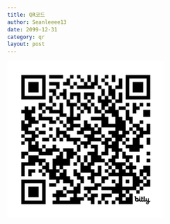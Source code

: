 ```yaml
---
title: QR코드
author: Seanleeee13
date: 2099-12-31
category: qr
layout: post
---
```


<img src="/assets/gitbook/images/class/qr.png" width=360 height=360 alt="bit.ly/programming-club-6-1">
